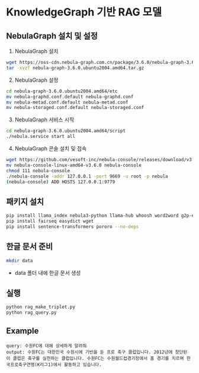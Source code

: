 # KnowledgeGraph 기반 RAG 모델

## NebulaGraph 설치 및 설정

1. NebulaGraph 설치

```sh
wget https://oss-cdn.nebula-graph.com.cn/package/3.6.0/nebula-graph-3.6.0.ubuntu2004.amd64.tar.gz
tar -xvzf nebula-graph-3.6.0.ubuntu2004.amd64.tar.gz
```

2. NebulaGraph 설정

```sh
cd nebula-graph-3.6.0.ubuntu2004.amd64/etc
mv nebula-graphd.conf.default nebula-graphd.conf
mv nebula-metad.conf.default nebula-metad.conf
mv nebula-storaged.conf.default nebula-storaged.conf
```

3. NebulaGraph 서비스 시작

```sh
cd nebula-graph-3.6.0.ubuntu2004.amd64/script
./nebula.service start all
```

4. NebulaGraph 콘솔 설치 및 접속

```sh
wget https://github.com/vesoft-inc/nebula-console/releases/download/v3.6.0/nebula-console-linux-amd64-v3.6.0
mv nebula-console-linux-amd64-v3.6.0 nebula-console
chmod 111 nebula-console
./nebula-console -addr 127.0.0.1 -port 9669 -u root -p nebula
(nebula-console) ADD HOSTS 127.0.0.1:9779
```

## 패키지 설치

```sh
pip install llama_index nebula3-python llama-hub whoosh word2word g2p-en kss marisa-trie
pip install fairseq easydict wget
pip install sentence-transformers pororo --no-deps
```

## 한글 문서 준비

```sh
mkdir data
```

- data 폴더 내에 한글 문서 생성

## 실행

```sh
python rag_make_triplet.py
python rag_query.py
```

## Example

```
query: 수원FC에 대해 상세하게 알려줘
output: 수원FC는 대한민국 수원시에 기반을 둔 프로 축구 클럽입니다. 2012년에 창단된 이 클럽은 축구를 실천하는 클럽입니다. 수원FC는 수원월드컵경기장에서 홈 경기를 치르며 한국프로축구연맹(K리그1)에서 활동하고 있습니다.
```
